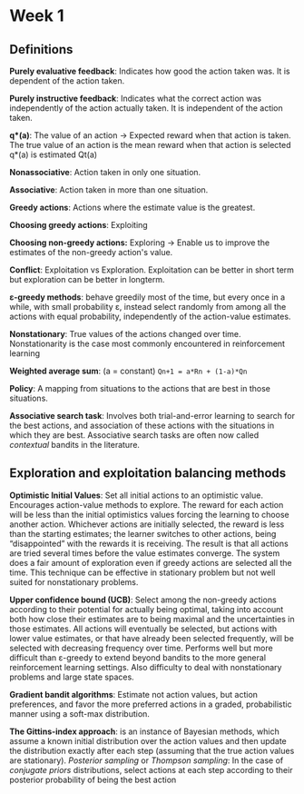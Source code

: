 # Week 1

## Definitions

**Purely evaluative feedback**: Indicates how good the action taken was. It is
dependent of the action taken.

**Purely instructive feedback**: Indicates what the correct action was
independently of the action actually taken. It is independent of the action
taken.

**q\*(a)**: The value of an action -> Expected reward when that action is taken.
The true value of an action is the mean reward when that action is selected
q*(a) is estimated Qt(a)

**Nonassociative**: Action taken in only one situation.

**Associative**: Action taken in more than one situation.

**Greedy actions**: Actions where the estimate value is the greatest.

**Choosing greedy actions**: Exploiting

**Choosing non-greedy actions:** Exploring -> Enable us to improve the estimates
of the non-greedy action's value.

**Conflict**: Exploitation vs Exploration.
Exploitation can be better in short term but exploration can be better in
longterm.

**ε-greedy methods**: behave greedily most of the time, but every once in a
while, with small probability ε, instead select randomly from among all the
actions with equal probability, independently of the action-value estimates.

**Nonstationary**: True values of the actions changed over time.
Nonstationarity is the case most commonly encountered in reinforcement learning

**Weighted average sum**: (a = constant)
`Qn+1 = a*Rn + (1-a)*Qn`

**Policy**: A mapping from situations to the actions that are best in those
situations.

**Associative search task**: Involves both trial-and-error learning to search
for the best actions, and association of these actions with the situations in
which they are best. Associative search tasks are often now called *contextual*
bandits in the literature.

## Exploration and exploitation balancing methods

**Optimistic Initial Values**: Set all initial actions to an optimistic value.
Encourages action-value methods to explore. The reward for each action will be
less than the initial optimistics values forcing the learning to choose another
action. Whichever actions are initially selected, the reward is less than the
starting estimates; the learner switches to other actions, being “disappointed”
with the rewards it is receiving. The result is that all actions are tried
several times before the value estimates converge. The system does a fair amount
of exploration even if greedy actions are selected all the time.
This technique can be effective in stationary problem but not well suited for
nonstationary problems.

**Upper confidence bound (UCB)**:
Select among the non-greedy actions according to their potential for actually
being optimal, taking into account both how close their estimates are to being
maximal and the uncertainties in those estimates.
All actions will eventually be selected, but actions with lower value estimates,
or that have already been selected frequently, will be selected with decreasing
frequency over time.
Performs well but more difficult than ε-greedy to extend beyond bandits to the
more general reinforcement learning settings.
Also difficulty to deal with nonstationary problems and large state spaces.

**Gradient bandit algorithms**: Estimate not action values, but action
preferences, and favor the more preferred actions in a graded, probabilistic
manner using a soft-max distribution.

**The Gittins-index approach**: is an instance of Bayesian methods, which assume
a known initial distribution over the action values and then update the
distribution exactly after each step (assuming that the true action values are
stationary).
*Posterior sampling* or *Thompson sampling*: In the case of *conjugate priors*
distributions, select actions at each step according to their posterior
probability of being the best action
